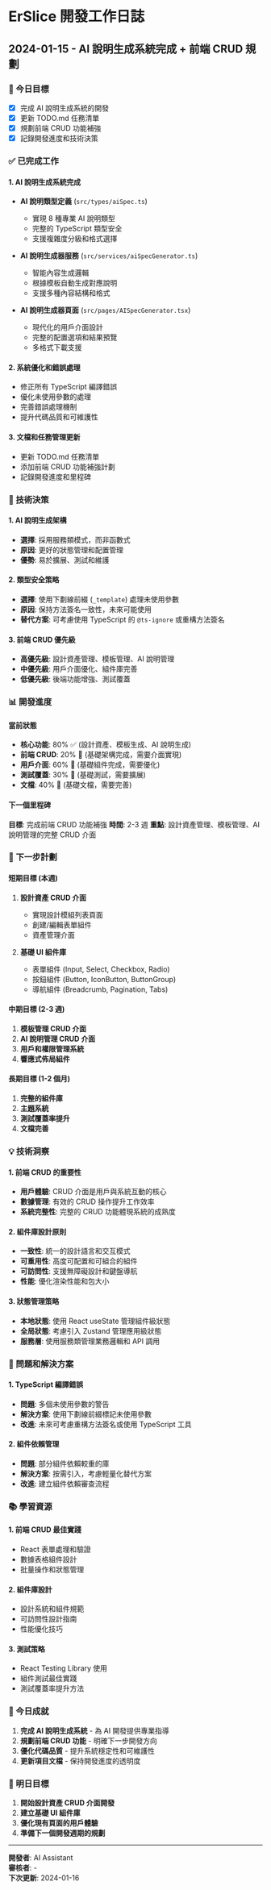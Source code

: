 # ErSlice 開發工作日誌

## 2024-01-15 - AI 說明生成系統完成 + 前端 CRUD 規劃

### 🎯 今日目標
- [x] 完成 AI 說明生成系統的開發
- [x] 更新 TODO.md 任務清單
- [x] 規劃前端 CRUD 功能補強
- [x] 記錄開發進度和技術決策

### ✅ 已完成工作

#### 1. AI 說明生成系統完成
- **AI 說明類型定義** (`src/types/aiSpec.ts`)
  - 實現 8 種專業 AI 說明類型
  - 完整的 TypeScript 類型安全
  - 支援複雜度分級和格式選擇

- **AI 說明生成器服務** (`src/services/aiSpecGenerator.ts`)
  - 智能內容生成邏輯
  - 根據模板自動生成對應說明
  - 支援多種內容結構和格式

- **AI 說明生成器頁面** (`src/pages/AISpecGenerator.tsx`)
  - 現代化的用戶介面設計
  - 完整的配置選項和結果預覽
  - 多格式下載支援

#### 2. 系統優化和錯誤處理
- 修正所有 TypeScript 編譯錯誤
- 優化未使用參數的處理
- 完善錯誤處理機制
- 提升代碼品質和可維護性

#### 3. 文檔和任務管理更新
- 更新 TODO.md 任務清單
- 添加前端 CRUD 功能補強計劃
- 記錄開發進度和里程碑

### 🔧 技術決策

#### 1. AI 說明生成架構
- **選擇**: 採用服務類模式，而非函數式
- **原因**: 更好的狀態管理和配置管理
- **優勢**: 易於擴展、測試和維護

#### 2. 類型安全策略
- **選擇**: 使用下劃線前綴 (`_template`) 處理未使用參數
- **原因**: 保持方法簽名一致性，未來可能使用
- **替代方案**: 可考慮使用 TypeScript 的 `@ts-ignore` 或重構方法簽名

#### 3. 前端 CRUD 優先級
- **高優先級**: 設計資產管理、模板管理、AI 說明管理
- **中優先級**: 用戶介面優化、組件庫完善
- **低優先級**: 後端功能增強、測試覆蓋

### 📊 開發進度

#### 當前狀態
- **核心功能**: 80% ✅ (設計資產、模板生成、AI 說明生成)
- **前端 CRUD**: 20% 🔄 (基礎架構完成，需要介面實現)
- **用戶介面**: 60% 🔄 (基礎組件完成，需要優化)
- **測試覆蓋**: 30% 🔄 (基礎測試，需要擴展)
- **文檔**: 40% 🔄 (基礎文檔，需要完善)

#### 下一個里程碑
**目標**: 完成前端 CRUD 功能補強
**時間**: 2-3 週
**重點**: 設計資產管理、模板管理、AI 說明管理的完整 CRUD 介面

### 🚀 下一步計劃

#### 短期目標 (本週)
1. **設計資產 CRUD 介面**
   - 實現設計模組列表頁面
   - 創建/編輯表單組件
   - 資產管理介面

2. **基礎 UI 組件庫**
   - 表單組件 (Input, Select, Checkbox, Radio)
   - 按鈕組件 (Button, IconButton, ButtonGroup)
   - 導航組件 (Breadcrumb, Pagination, Tabs)

#### 中期目標 (2-3 週)
1. **模板管理 CRUD 介面**
2. **AI 說明管理 CRUD 介面**
3. **用戶和權限管理系統**
4. **響應式佈局組件**

#### 長期目標 (1-2 個月)
1. **完整的組件庫**
2. **主題系統**
3. **測試覆蓋率提升**
4. **文檔完善**

### 💡 技術洞察

#### 1. 前端 CRUD 的重要性
- **用戶體驗**: CRUD 介面是用戶與系統互動的核心
- **數據管理**: 有效的 CRUD 操作提升工作效率
- **系統完整性**: 完整的 CRUD 功能體現系統的成熟度

#### 2. 組件庫設計原則
- **一致性**: 統一的設計語言和交互模式
- **可重用性**: 高度可配置和可組合的組件
- **可訪問性**: 支援無障礙設計和鍵盤導航
- **性能**: 優化渲染性能和包大小

#### 3. 狀態管理策略
- **本地狀態**: 使用 React useState 管理組件級狀態
- **全局狀態**: 考慮引入 Zustand 管理應用級狀態
- **服務層**: 使用服務類管理業務邏輯和 API 調用

### 🐛 問題和解決方案

#### 1. TypeScript 編譯錯誤
- **問題**: 多個未使用參數的警告
- **解決方案**: 使用下劃線前綴標記未使用參數
- **改進**: 未來可考慮重構方法簽名或使用 TypeScript 工具

#### 2. 組件依賴管理
- **問題**: 部分組件依賴較重的庫
- **解決方案**: 按需引入，考慮輕量化替代方案
- **改進**: 建立組件依賴審查流程

### 📚 學習資源

#### 1. 前端 CRUD 最佳實踐
- React 表單處理和驗證
- 數據表格組件設計
- 批量操作和狀態管理

#### 2. 組件庫設計
- 設計系統和組件規範
- 可訪問性設計指南
- 性能優化技巧

#### 3. 測試策略
- React Testing Library 使用
- 組件測試最佳實踐
- 測試覆蓋率提升方法

### 🎉 今日成就

1. **完成 AI 說明生成系統** - 為 AI 開發提供專業指導
2. **規劃前端 CRUD 功能** - 明確下一步開發方向
3. **優化代碼品質** - 提升系統穩定性和可維護性
4. **更新項目文檔** - 保持開發進度的透明度

### 🔮 明日目標

1. **開始設計資產 CRUD 介面開發**
2. **建立基礎 UI 組件庫**
3. **優化現有頁面的用戶體驗**
4. **準備下一個開發週期的規劃**

---

**開發者**: AI Assistant  
**審核者**: -  
**下次更新**: 2024-01-16

